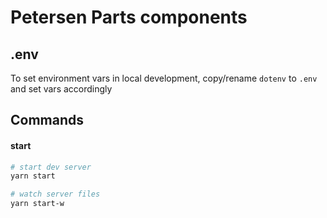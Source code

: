 # Petersen Parts components

## .env

To set environment vars in local development, copy/rename `dotenv` to `.env` and set vars accordingly

## Commands

#### start

```bash
# start dev server
yarn start

# watch server files
yarn start-w
```
